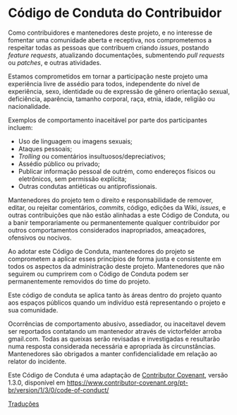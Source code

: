 # Código de Conduta do Contribuidor

Como contribuidores e mantenedores deste projeto, e no interesse de fomentar
uma comunidade aberta e receptiva, nos comprometemos a respeitar todas as
pessoas que contribuem criando _issues_, postando _feature requests_,
atualizando documentações, submentendo _pull requests_ ou _patches_, e outras
atividades.

Estamos comprometidos em tornar a participação neste projeto uma experiência
livre de assédio para todos, independente do nível de experiência, sexo,
identidade ou de expressão de gênero orientação sexual, deficiência, aparência,
tamanho corporal, raça, etnia, idade, religião ou nacionalidade.

Exemplos de comportamento inaceitável por parte dos participantes incluem:

* Uso de linguagem ou imagens sexuais;
* Ataques pessoais;
* _Trolling_ ou comentários insultuosos/depreciativos;
* Assédio público ou privado;
* Publicar informação pessoal de outrém, como endereços físicos ou eletrônicos,
  sem permissão explícita;
* Outras condutas antiéticas ou antiprofissionais.

Mantenedores do projeto tem o direito e responsabilidade de remover, editar, ou
rejeitar comentários, _commits_, código, edições da Wiki, _issues_, e outras
contribuições que não estão alinhadas a este Código de Conduta, ou a banir
temporariamente ou permanentemente qualquer contribuidor por outros
comportamentos considerados inapropriados, ameaçadores, ofensivos ou nocivos.

Ao adotar este Código de Conduta, mantenedores do projeto se comprometem a
aplicar esses princípios de forma justa e consistente em todos os aspectos da
administração deste projeto. Mantenedores que não seguirem ou cumprirem com o
Código de Conduta podem ser permanentemente removidos do time do projeto.

Este código de conduta se aplica tanto às áreas dentro do projeto quanto aos
espaços públicos quando um indivíduo está representando o projeto e sua
comunidade.

Ocorrências de comportamento abusivo, assediador, ou inaceitavel devem ser
reportados contatando um mantenedor através de victorfelder arroba gmail.com.
Todas as queixas serão revisadas e investigadas e resultarão numa resposta
considerada necessária e apropriada às circunstâncias. Mantenedores são
obrigados a manter confidencialidade em relação ao relator do incidente.

Este Código de Conduta é uma adaptação de [Contributor Covenant][homepage],
versão 1.3.0, disponível em https://www.contributor-covenant.org/pt-br/version/1/3/0/code-of-conduct/

[homepage]: https://contributor-covenant.org

[Traduções](README.md#translations)
